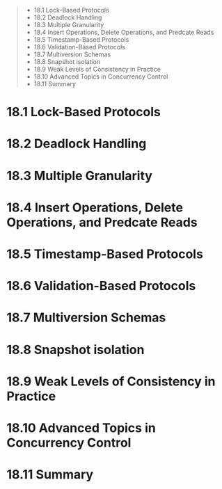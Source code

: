 > * 18.1 Lock-Based Protocols
> * 18.2 Deadlock Handling
> * 18.3 Multiple Granularity
> * 18.4 Insert Operations, Delete Operations, and Predcate Reads
> * 18.5 Timestamp-Based Protocols
> * 18.6 Validation-Based Protocols
> * 18.7 Multiversion Schemas
> * 18.8 Snapshot isolation
> * 18.9 Weak Levels of Consistency in Practice
> * 18.10 Advanced Topics in Concurrency Control
> * 18.11 Summary


# 18.1 Lock-Based Protocols
# 18.2 Deadlock Handling
# 18.3 Multiple Granularity
# 18.4 Insert Operations, Delete Operations, and Predcate Reads
# 18.5 Timestamp-Based Protocols
# 18.6 Validation-Based Protocols
# 18.7 Multiversion Schemas
# 18.8 Snapshot isolation
# 18.9 Weak Levels of Consistency in Practice
# 18.10 Advanced Topics in Concurrency Control
# 18.11 Summary
